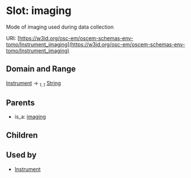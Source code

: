 
# Slot: imaging

Mode of imaging used during data collection

URI: [https://w3id.org/osc-em/oscem-schemas-env-tomo/Instrument_imaging](https://w3id.org/osc-em/oscem-schemas-env-tomo/Instrument_imaging)


## Domain and Range

[Instrument](Instrument.md) &#8594;  <sub>1..1</sub> [String](types/String.md)

## Parents

 *  is_a: [imaging](imaging.md)

## Children


## Used by

 * [Instrument](Instrument.md)
